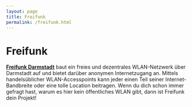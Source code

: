 ```yaml
---
layout: page
title: Freifunk
permalink: /freifunk.html
---
```


Freifunk
=========

[**Freifunk Darmstadt**](https://freifunk-darmstadt.de) baut ein freies und
dezentrales WLAN-Netzwerk über Darmstadt auf und bietet darüber anonymen
Internetzugang an. Mittels handelsüblicher WLAN-Accesspoints kann jeder einen
Teil seiner Internet-Bandbreite oder eine tolle Location beitragen. Wenn du
dich schon immer gefragt hast, warum es hier kein öffentliches WLAN gibt, dann
ist Freifunk dein Projekt!
